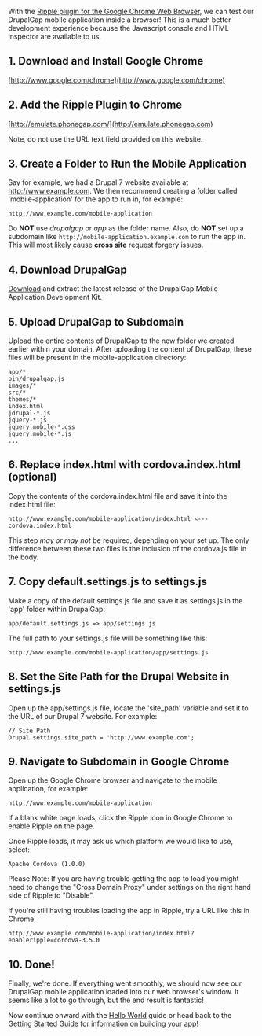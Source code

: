 With the [Ripple plugin for the Google Chrome Web Browser](http://emulate.phonegap.com/), we can test our DrupalGap mobile application inside a browser! This is a much better development experience because the Javascript console and HTML inspector are available to us.

## 1. Download and Install Google Chrome

[http://www.google.com/chrome](http://www.google.com/chrome)

## 2. Add the Ripple Plugin to Chrome

[http://emulate.phonegap.com/](http://emulate.phonegap.com)

Note, do not use the URL text field provided on this website.

## 3. Create a Folder to Run the Mobile Application

Say for example, we had a Drupal 7 website available at http://www.example.com. We then recommend creating a folder called 'mobile-application' for the app to run in, for example:

`http://www.example.com/mobile-application`

Do **NOT** use *drupalgap* or *app* as the folder name. Also, do **NOT** set up a subdomain like `http://mobile-application.example.com` to run the app in. This will most likely cause **cross site** request forgery issues.

## 4. Download DrupalGap

[Download](http://drupalgap.org/download) and extract the latest release of the DrupalGap Mobile Application Development Kit.

## 5. Upload DrupalGap to Subdomain

Upload the entire contents of DrupalGap to the new folder we created earlier within your domain. After uploading the content of DrupalGap, these files will be present in the mobile-application directory:

```
app/*
bin/drupalgap.js
images/*
src/*
themes/*
index.html
jdrupal-*.js
jquery-*.js
jquery.mobile-*.css
jquery.mobile-*.js
...
```

## 6. Replace index.html with cordova.index.html (optional)

Copy the contents of the cordova.index.html file and save it into the index.html file:

`http://www.example.com/mobile-application/index.html <--- cordova.index.html`

This step *may or may not* be required, depending on your set up. The only difference between these two files is the inclusion of the cordova.js file in the body.

## 7. Copy default.settings.js to settings.js

Make a copy of the default.settings.js file and save it as settings.js in the 'app' folder within DrupalGap:

`app/default.settings.js => app/settings.js`

The full path to your settings.js file will be something like this:

`http://www.example.com/mobile-application/app/settings.js`

## 8. Set the Site Path for the Drupal Website in settings.js

Open up the app/settings.js file, locate the 'site_path' variable and set it to the URL of our Drupal 7 website. For example:

```
// Site Path
Drupal.settings.site_path = 'http://www.example.com';
```

## 9. Navigate to Subdomain in Google Chrome

Open up the Google Chrome browser and navigate to the mobile application, for example:

`http://www.example.com/mobile-application`

If a blank white page loads, click the Ripple icon in Google Chrome to enable Ripple on the page.

Once Ripple loads, it may ask us which platform we would like to use, select:

`Apache Cordova (1.0.0)`

Please Note: If you are having trouble getting the app to load you might need to change the "Cross Domain Proxy" under settings on the right hand side of Ripple to "Disable".

If you're still having troubles loading the app in Ripple, try a URL like this in Chrome:

`http://www.example.com/mobile-application/index.html?enableripple=cordova-3.5.0`

## 10. Done!

Finally, we're done. If everything went smoothly, we should now see our DrupalGap mobile application loaded into our web browser's window. It seems like a lot to go through, but the end result is fantastic!

Now continue onward with the [Hello World](../Hello_World) guide or head back to the [Getting Started Guide](../) for information on building your app!
